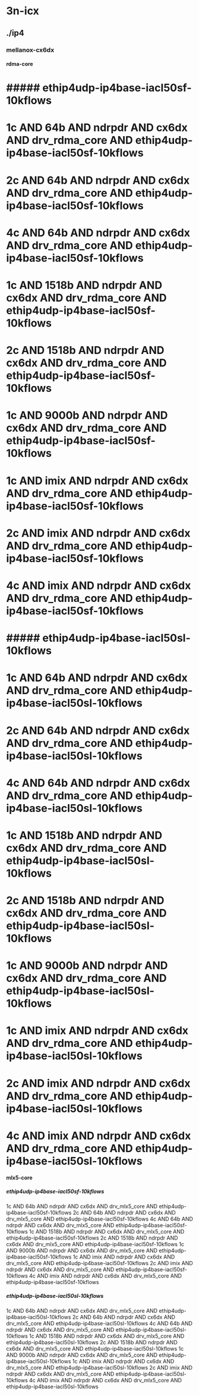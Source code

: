 # 3n-icx
## ./ip4
### mellanox-cx6dx
#### rdma-core
# ##### ethip4udp-ip4base-iacl50sf-10kflows
# 1c AND 64b AND ndrpdr AND cx6dx AND drv_rdma_core AND ethip4udp-ip4base-iacl50sf-10kflows
# 2c AND 64b AND ndrpdr AND cx6dx AND drv_rdma_core AND ethip4udp-ip4base-iacl50sf-10kflows
# 4c AND 64b AND ndrpdr AND cx6dx AND drv_rdma_core AND ethip4udp-ip4base-iacl50sf-10kflows
# 1c AND 1518b AND ndrpdr AND cx6dx AND drv_rdma_core AND ethip4udp-ip4base-iacl50sf-10kflows
# 2c AND 1518b AND ndrpdr AND cx6dx AND drv_rdma_core AND ethip4udp-ip4base-iacl50sf-10kflows
# 1c AND 9000b AND ndrpdr AND cx6dx AND drv_rdma_core AND ethip4udp-ip4base-iacl50sf-10kflows
# 1c AND imix AND ndrpdr AND cx6dx AND drv_rdma_core AND ethip4udp-ip4base-iacl50sf-10kflows
# 2c AND imix AND ndrpdr AND cx6dx AND drv_rdma_core AND ethip4udp-ip4base-iacl50sf-10kflows
# 4c AND imix AND ndrpdr AND cx6dx AND drv_rdma_core AND ethip4udp-ip4base-iacl50sf-10kflows
# ##### ethip4udp-ip4base-iacl50sl-10kflows
# 1c AND 64b AND ndrpdr AND cx6dx AND drv_rdma_core AND ethip4udp-ip4base-iacl50sl-10kflows
# 2c AND 64b AND ndrpdr AND cx6dx AND drv_rdma_core AND ethip4udp-ip4base-iacl50sl-10kflows
# 4c AND 64b AND ndrpdr AND cx6dx AND drv_rdma_core AND ethip4udp-ip4base-iacl50sl-10kflows
# 1c AND 1518b AND ndrpdr AND cx6dx AND drv_rdma_core AND ethip4udp-ip4base-iacl50sl-10kflows
# 2c AND 1518b AND ndrpdr AND cx6dx AND drv_rdma_core AND ethip4udp-ip4base-iacl50sl-10kflows
# 1c AND 9000b AND ndrpdr AND cx6dx AND drv_rdma_core AND ethip4udp-ip4base-iacl50sl-10kflows
# 1c AND imix AND ndrpdr AND cx6dx AND drv_rdma_core AND ethip4udp-ip4base-iacl50sl-10kflows
# 2c AND imix AND ndrpdr AND cx6dx AND drv_rdma_core AND ethip4udp-ip4base-iacl50sl-10kflows
# 4c AND imix AND ndrpdr AND cx6dx AND drv_rdma_core AND ethip4udp-ip4base-iacl50sl-10kflows
#### mlx5-core
##### ethip4udp-ip4base-iacl50sf-10kflows
1c AND 64b AND ndrpdr AND cx6dx AND drv_mlx5_core AND ethip4udp-ip4base-iacl50sf-10kflows
2c AND 64b AND ndrpdr AND cx6dx AND drv_mlx5_core AND ethip4udp-ip4base-iacl50sf-10kflows
4c AND 64b AND ndrpdr AND cx6dx AND drv_mlx5_core AND ethip4udp-ip4base-iacl50sf-10kflows
1c AND 1518b AND ndrpdr AND cx6dx AND drv_mlx5_core AND ethip4udp-ip4base-iacl50sf-10kflows
2c AND 1518b AND ndrpdr AND cx6dx AND drv_mlx5_core AND ethip4udp-ip4base-iacl50sf-10kflows
1c AND 9000b AND ndrpdr AND cx6dx AND drv_mlx5_core AND ethip4udp-ip4base-iacl50sf-10kflows
1c AND imix AND ndrpdr AND cx6dx AND drv_mlx5_core AND ethip4udp-ip4base-iacl50sf-10kflows
2c AND imix AND ndrpdr AND cx6dx AND drv_mlx5_core AND ethip4udp-ip4base-iacl50sf-10kflows
4c AND imix AND ndrpdr AND cx6dx AND drv_mlx5_core AND ethip4udp-ip4base-iacl50sf-10kflows
##### ethip4udp-ip4base-iacl50sl-10kflows
1c AND 64b AND ndrpdr AND cx6dx AND drv_mlx5_core AND ethip4udp-ip4base-iacl50sl-10kflows
2c AND 64b AND ndrpdr AND cx6dx AND drv_mlx5_core AND ethip4udp-ip4base-iacl50sl-10kflows
4c AND 64b AND ndrpdr AND cx6dx AND drv_mlx5_core AND ethip4udp-ip4base-iacl50sl-10kflows
1c AND 1518b AND ndrpdr AND cx6dx AND drv_mlx5_core AND ethip4udp-ip4base-iacl50sl-10kflows
2c AND 1518b AND ndrpdr AND cx6dx AND drv_mlx5_core AND ethip4udp-ip4base-iacl50sl-10kflows
1c AND 9000b AND ndrpdr AND cx6dx AND drv_mlx5_core AND ethip4udp-ip4base-iacl50sl-10kflows
1c AND imix AND ndrpdr AND cx6dx AND drv_mlx5_core AND ethip4udp-ip4base-iacl50sl-10kflows
2c AND imix AND ndrpdr AND cx6dx AND drv_mlx5_core AND ethip4udp-ip4base-iacl50sl-10kflows
4c AND imix AND ndrpdr AND cx6dx AND drv_mlx5_core AND ethip4udp-ip4base-iacl50sl-10kflows